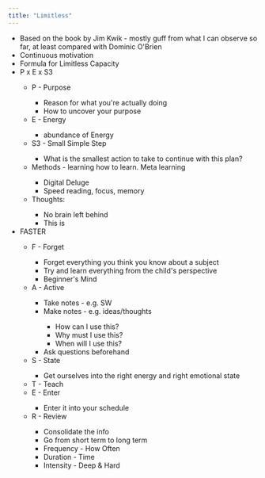```yaml
---
title: "Limitless"
---
```


- Based on the book by Jim Kwik - mostly guff from what I can observe so far, at least compared with Dominic O'Brien<span id='YBDBVTo6s'/>
- Continuous motivation<span id='TsOlG7AG4'/>
- Formula for Limitless Capacity<span id='_MJuU53Gp'/>
- P x E x S3<span id='g9Fbb4liR'/>
    - P - Purpose<span id='-2F8ptRwL'/>
        - Reason for what you're actually doing<span id='24BRJpcdQ'/>
        - How to uncover your purpose<span id='vjkcnGcIh'/>
    - E - Energy<span id='hYALMNcZH'/>
        - abundance of Energy<span id='TcAtC4jV5'/>
    - S3 - Small Simple Step<span id='i-KM0oQ17'/>
        - What is the smallest action to take to continue with this plan?<span id='mZK29ZTuG'/>
    - Methods - learning how to learn. Meta learning<span id='WdXMYhxPu'/>
        - Digital Deluge<span id='-K-e52qgZ'/>
        - Speed reading, focus, memory<span id='yVlt10caP'/>
    - Thoughts:<span id='f8v79OU_Z'/>
        - No brain left behind<span id='aFKh-G0YJ'/>
        - This is<span id='_-6fC8sKC'/>
- FASTER<span id='mGgnXxPcv'/>
    - F - Forget<span id='g_igVX4qb'/>
        - Forget everything you think you know about a subject<span id='Z6zIiALys'/>
        - Try and learn everything from the child's perspective<span id='J-OGhIGX7'/>
        - Beginner's Mind<span id='cbexElBRf'/>
    - A - Active<span id='5L5haeCyh'/>
        - Take notes - e.g. SW<span id='YO-o9llHA'/>
        - Make notes - e.g. ideas/thoughts<span id='EMXLWhBop'/>
            - How can I use this?<span id='lzCp4lRSa'/>
            - Why must I use this?<span id='wUL_YGOzz'/>
            - When will I use this?<span id='HA47V3HL0'/>
        - Ask questions beforehand<span id='1Q4tA4QzJ'/>
    - S - State<span id='JvlVLbid5'/>
        - Get ourselves into the right energy and right emotional state<span id='Yc6O2e5Go'/>
    - T - Teach<span id='na18KPymQ'/>
    - E - Enter<span id='3idyd_1su'/>
        - Enter it into your schedule<span id='M2kbgy4bQ'/>
    - R - Review<span id='4o7PiBl-X'/>
        - Consolidate the info<span id='vnpTLcYeM'/>
        - Go from short term to long term<span id='LlKjJ-V4v'/>
        - Frequency - How Often<span id='6C0hr6spz'/>
        - Duration - Time<span id='oaxEGMxVT'/>
        - Intensity - Deep & Hard<span id='7t-2LK6wb'/>
